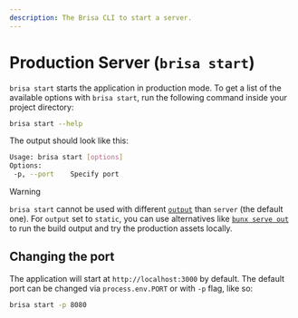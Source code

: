 ```yaml
---
description: The Brisa CLI to start a server.
---
```


# Production Server (`brisa start`)

`brisa start` starts the application in production mode. To get a list of the available options with `brisa start`, run the following command inside your project directory:

```sh
brisa start --help
```

The output should look like this:

```sh
Usage: brisa start [options]
Options:
 -p, --port    Specify port
```

> [!WARNING]
>
> `brisa start` cannot be used with different [`output`](/building-your-application/configuring/output) than `server` (the default one). For `output` set to `static`, you can use alternatives like [`bunx serve out`](https://www.npmjs.com/package/serve) to run the build output and try the production assets locally.

## Changing the port

The application will start at `http://localhost:3000` by default. The default port can be changed via `process.env.PORT` or with `-p` flag, like so:

```sh
brisa start -p 8080
```
